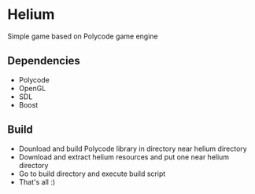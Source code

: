 Helium
======

Simple game based on Polycode game engine

Dependencies
------------
- Polycode
- OpenGL
- SDL
- Boost 


Build
-----
- Dounload and build Polycode library in directory near helium directory
- Download and extract helium resources and put one near helium directory
- Go to build directory and execute build script
- That's all :)   

